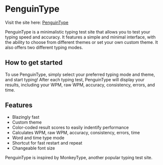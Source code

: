 # PenguinType
Visit the site here: [PenguinType](https://penguintype.epizy.com)

PenguinType is a minimalistic typing test site that allows you to test your typing speed and accuracy. It features a simple and minimal interface, with the ability to choose from different themes or set your own custom theme. It also offers two different typing modes.

## How to get started
To use PenguinType, simply select your preferred typing mode and theme, and start typing! After each typing test, PenguinType will display your results, including your WPM, raw WPM, accuracy, consistency, errors, and time.

## Features 
 - Blazingly fast
 - Custom theme
 - Color-coded result scores to easily indentify performance
 - Calculates WPM, raw WPM, accuracy, consistency, errors, time
 - Word and time type mode
 - Shortcut for fast restart and repeat
 - Changeable font size

PenguinType is inspired by MonkeyType, another popular typing test site.
